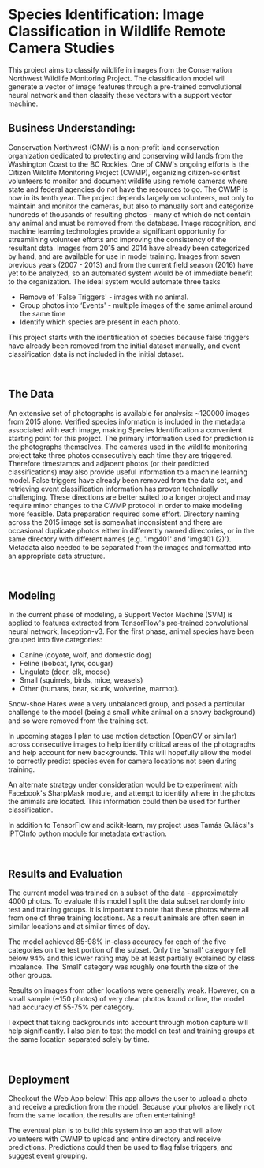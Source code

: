 # Species Identification: Image Classification in Wildlife Remote Camera Studies

This project aims to classify wildlife in images from the Conservation Northwest Wildlife Monitoring Project. The classification model will generate a vector of image features through a pre-trained convolutional neural network and then classify these vectors with a support vector machine.

## __Business Understanding:__
Conservation Northwest (CNW) is a non-profit land conservation organization dedicated to protecting and conserving wild lands from the Washington Coast to the BC Rockies. One of CNW's ongoing efforts is the Citizen Wildlife Monitoring Project (CWMP), organizing citizen-scientist volunteers to monitor and document wildlife using remote cameras where state and federal agencies do not have the resources to go.
The CWMP is now in its tenth year. The project depends largely on volunteers, not only to maintain and monitor the cameras, but also to manually sort and categorize hundreds of thousands of resulting photos - many of which do not contain any animal and must be removed from the database.
Image recognition, and machine learning technologies provide a significant opportunity for streamlining volunteer efforts and improving the consistency of the resultant data. Images from 2015 and 2014 have already been categorized by hand, and are available for use in model training. Images from seven previous years (2007 - 2013) and from the current field season (2016) have yet to be analyzed, so an automated system would be of immediate benefit to the organization.
The ideal system would automate three tasks
- Remove of 'False Triggers' - images with no animal.
- Group photos into ‘Events' - multiple images of the same animal around the same time
- Identify which species are present in each photo.

This project starts with the identification of species because false triggers have already been removed from the initial dataset manually, and event classification data is not included in the initial dataset.

<br>

## __The Data__

An extensive set of photographs is available for analysis: ~120000 images from 2015 alone. Verified species information is included in the metadata associated with each image, making Species Identification a convenient starting point for this project.
The primary information used for prediction is the photographs themselves. The cameras used in the wildlife monitoring project take three photos consecutively each time they are triggered. Therefore timestamps and adjacent photos (or their predicted classifications) may also provide useful information to a machine learning model.
False triggers have already been removed from the data set, and retrieving event classification information has proven technically challenging. These directions are better suited to a longer project and may require minor changes to the CWMP protocol in order to make modeling more feasible.
Data preparation required some effort. Directory naming across the 2015 image set is somewhat inconsistent and there are occasional duplicate photos either in differently named directories, or in the same directory with different names (e.g. 'img401' and 'img401 (2)'). Metadata also needed to be separated from the images and formatted into an appropriate data structure.

<br>

## __Modeling__
In the current phase of modeling, a Support Vector Machine (SVM) is applied to features extracted from TensorFlow's pre-trained convolutional neural network, Inception-v3. For the first phase, animal species have been grouped into five categories:
- Canine (coyote, wolf, and domestic dog)
- Feline (bobcat, lynx, cougar)
- Ungulate (deer, elk, moose)
- Small (squirrels, birds, mice, weasels)
- Other (humans, bear, skunk, wolverine, marmot).

Snow-shoe Hares were a very unbalanced group, and posed a particular challenge to the model (being a small white animal on a snowy background) and so were removed from the training set.

In upcoming stages I plan to use motion detection (OpenCV or similar) across consecutive images to help identify critical areas of the photographs and help account for new backgrounds. This will hopefully allow the model to correctly predict species even for camera locations not seen during training.

An alternate strategy under consideration would be to experiment with Facebook's SharpMask module, and attempt to identify where in the photos the animals are located. This information could then be used for further classification.

In addition to TensorFlow and scikit-learn, my project uses Tamás Gulácsi's IPTCInfo python module for metadata extraction.

<br>

## __Results and Evaluation__

The current model was trained on a subset of the data - approximately 4000 photos. To evaluate this model I split the data subset randomly into test and training groups. It is important to note that these photos where all from one of three training locations. As a result animals are often seen in similar locations and at similar times of day.

The model achieved 85-98% in-class accuracy for each of the five categories on the test portion of the subset. Only the 'small' category fell below 94% and this lower rating may be at least partially explained by class imbalance. The 'Small' category was roughly one fourth the size of the other groups.

Results on images from other locations were generally weak. However, on a small sample (~150 photos) of very clear photos found online, the model had accuracy of 55-75% per category.

I expect that taking backgrounds into account through motion capture will help significantly. I also plan to test the model on test and training groups at the same location separated solely by time.

<br>

## __Deployment__

Checkout the Web App below! This app allows the user to upload a photo and receive a prediction from the model. Because your photos are likely not from the same location, the results are often entertaining!

The eventual plan is to build this system into an app that will allow volunteers with CWMP to upload and entire directory and receive predictions. Predictions could then be used to flag false triggers, and suggest event grouping. 
